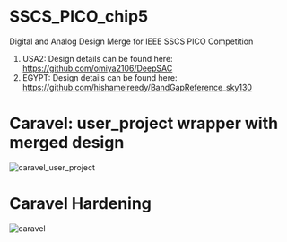 # SSCS_PICO_chip5

Digital and Analog Design Merge for IEEE SSCS PICO Competition

1. USA2: Design details can be found here: https://github.com/omiya2106/DeepSAC
2. EGYPT: Design details can be found here: https://github.com/hishamelreedy/BandGapReference_sky130

# Caravel: user_project wrapper with merged design 
![caravel_user_project](https://user-images.githubusercontent.com/48494146/143287042-6d39a467-84fe-4726-a619-12f921375f37.PNG)

# Caravel Hardening 
![caravel](https://user-images.githubusercontent.com/48494146/143287100-8755467c-0d4c-4672-a948-c36df9872039.PNG)

